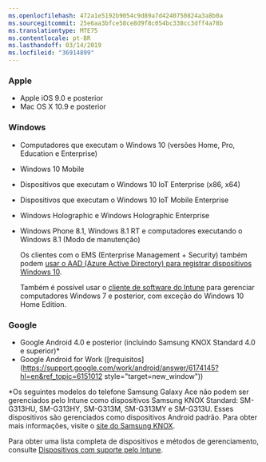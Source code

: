 ```yaml
---
ms.openlocfilehash: 472a1e5192b9054c9d89a7d4240750824a3a8b0a
ms.sourcegitcommit: 25e6aa3bfce58ce8d9f8c054bc338cc3dff4a78b
ms.translationtype: MTE75
ms.contentlocale: pt-BR
ms.lasthandoff: 03/14/2019
ms.locfileid: "36914899"
---
```



### <a name="apple"></a>Apple
  - Apple iOS 9.0 e posterior
  - Mac OS X 10.9 e posterior

### <a name="windows"></a>Windows
- Computadores que executam o Windows 10 (versões Home, Pro, Education e Enterprise)
- Windows 10 Mobile
- Dispositivos que executam o Windows 10 IoT Enterprise (x86, x64)
- Dispositivos que executam o Windows 10 IoT Mobile Enterprise
- Windows Holographic e Windows Holographic Enterprise
- Windows Phone 8.1, Windows 8.1 RT e computadores executando o Windows 8.1 (Modo de manutenção)

  Os clientes com o EMS (Enterprise Management + Security) também podem [usar o AAD (Azure Active Directory) para registrar dispositivos Windows 10](/intune-classic/deploy-use/set-up-windows-device-management-with-microsoft-intune#azure-active-directory-enrollment).

  Também é possível usar o [cliente de software do Intune](/intune-classic/deploy-use/manage-windows-pcs-with-microsoft-intune) para gerenciar computadores Windows 7 e posterior, com exceção do Windows 10 Home Edition.

### <a name="google"></a>Google
- Google Android 4.0 e posterior (incluindo Samsung KNOX Standard 4.0 e superior)*
- Google Android for Work ([requisitos](https://support.google.com/work/android/answer/6174145?hl=en&ref_topic=6151012 style="target=new_window"))

*Os seguintes modelos do telefone Samsung Galaxy Ace não podem ser gerenciados pelo Intune como dispositivos Samsung KNOX Standard: SM-G313HU, SM-G313HY, SM-G313M, SM-G313MY e SM-G313U. Esses dispositivos são gerenciados como dispositivos Android padrão. Para obter mais informações, visite o [site do Samsung KNOX](https://www.samsungknox.com/en).

Para obter uma lista completa de dispositivos e métodos de gerenciamento, consulte [Dispositivos com suporte pelo Intune](/intune/supported-devices-browsers#intune-supported-devices).

